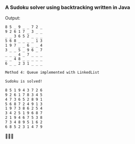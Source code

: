 ### A Sudoku solver using backtracking written in Java

Output:

```bash
8 5 _ 9 _ _ 7 2 _ 
9 2 6 1 7 _ 3 _ _ 
_ _ 3 6 5 2 _ _ _ 
5 6 8 _ _ _ _ 1 3 
1 9 7 _ _ 6 _ _ 4 
3 _ _ 5 _ 9 6 _ 7 
_ _ _ 4 _ 7 _ _ _ 
_ _ 4 8 _ _ _ _ _ 
6 _ _ 2 3 1 _ _ _

Method 4: Queue implemented with LinkedList

Sudoku is solved!

8 5 1 9 4 3 7 2 6 
9 2 6 1 7 8 3 4 5 
4 7 3 6 5 2 8 9 1 
5 6 8 7 2 4 9 1 3 
1 9 7 3 8 6 2 5 4 
3 4 2 5 1 9 6 8 7 
2 1 9 4 6 7 5 3 8 
7 3 4 8 9 5 1 6 2 
6 8 5 2 3 1 4 7 9
```

🎉🎉🎉